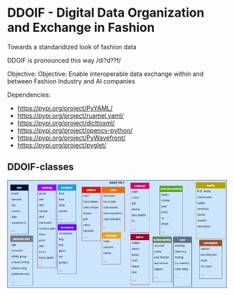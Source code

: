 # DDOIF - Digital Data Organization and Exchange in Fashion

Towards a standaridized look of fashion data

DDOIF is pronounced this way /di?d??f/

Objective:
Objective: Enable interoperable data exchange within and between Fashion Industry and AI companies

Dependencies:
- https://pypi.org/project/PyYAML/
- https://pypi.org/project/ruamel.yaml/
- https://pypi.org/project/dicttoxml/
- https://pypi.org/project/opencv-python/
- https://pypi.org/project/PyWavefront/
- https://pypi.org/project/pyglet/

## DDOIF-classes
![DDOIF-classes](https://github.com/morawi/ddoif/blob/master/figures/ddoif.jpg)